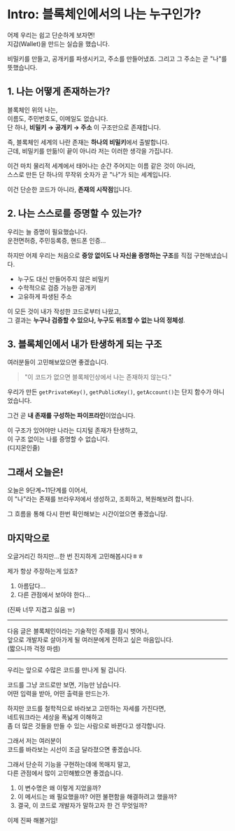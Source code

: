 # Intro: 블록체인에서의 나는 누구인가?

어제 우리는 쉽고 단순하게 보자면!  
지갑(Wallet)을 만드는 실습을 했습니다.

비밀키를 만들고, 공개키를 파생시키고, 주소를 만들어냈죠.
그리고 그 주소는 곧 "나"를 뜻했습니다.

## 1. 나는 어떻게 존재하는가?

블록체인 위의 나는,  
이름도, 주민번호도, 이메일도 없습니다.  
단 하나, **비밀키 → 공개키 → 주소** 이 구조만으로 존재합니다.

즉, 블록체인 세계의 나란 존재는 **하나의 비밀키**에서 출발합니다.  
근데, 비밀키를 만듦!이 끝이 아니라 저는 이러한 생각을 가집니다.

이건 마치 물리적 세계에서 태어나는 순간 주어지는 이름 같은 것이 아니라,  
스스로 만든 단 하나의 무작위 숫자가 곧 "나"가 되는 세계입니다.

이건 단순한 코드가 아니라, **존재의 시작점**입니다.

## 2. 나는 스스로를 증명할 수 있는가?

우리는 늘 증명이 필요했습니다.  
운전면허증, 주민등록증, 핸드폰 인증...

하지만 어제 우리는 처음으로 **중앙 없이도 나 자신을 증명하는 구조**를
직접 구현해냈습니다.

- 누구도 대신 만들어주지 않은 비밀키
- 수학적으로 검증 가능한 공개키
- 고유하게 파생된 주소

이 모든 것이 내가 작성한 코드로부터 나왔고,  
그 결과는 **누구나 검증할 수 있으나, 누구도 위조할 수 없는 나의 정체성**.

## 3. 블록체인에서 내가 탄생하게 되는 구조

여러분들이 고민해보았으면 좋겠습니다.

> "이 코드가 없으면 블록체인상에서 나는 존재하지 않는다."

우리가 만든 `getPrivateKey()`, `getPublicKey()`, `getAccount()`는
단지 함수가 아니었습니다.

그건 곧 **내 존재를 구성하는 파이프라인**이었습니다.

이 구조가 있어야만 나라는 디지털 존재가 탄생하고,  
이 구조 없이는 나를 증명할 수 없습니다.  
(디지몬인줄)

## 그래서 오늘은!

오늘은 9단계~11단계를 이어서,  
이 "나"라는 존재를 브라우저에서 생성하고, 조회하고, 복원해보려 합니다.

그 흐름을 통해 다시 한번 확인해보는 시간이었으면 좋겠습니당.

## 마지막으로

오글거리긴 하지만...한 번 진지하게 고민해봅시다ㅎㅎ

제가 항상 주장하는게 있죠?

1. 아름답다...
2. 다른 관점에서 보아야 한다...

(진짜 너무 지겹고 싫음 ㅠ)

---

다음 글은 블록체인이라는 기술적인 주제를 잠시 벗어나,  
앞으로 개발자로 살아가게 될 여러분에게 전하고 싶은 마음입니다.  
(짧으니까 걱정 마셈)

---

우리는 앞으로 수많은 코드를 만나게 될 겁니다.

코드를 그냥 코드로만 보면, 기능만 남습니다.  
어떤 입력을 받아, 어떤 출력을 만드는가.

하지만 코드를 철학적으로 바라보고 고민하는 자세를 가진다면,  
네트워크라는 세상을 폭넓게 이해하고  
좀 더 많은 것들을 만들 수 있는 사람으로 바뀐다고 생각합니다.

그래서 저는 여러분이  
코드를 바라보는 시선이 조금 달라졌으면 좋겠습니다.

그래서 단순히 기능을 구현하는데에 목매지 말고,  
다른 관점에서 많이 고민해봤으면 좋겠습니다.

1. 이 변수명은 왜 이렇게 지었을까?
2. 이 메서드는 왜 필요했을까? 어떤 불편함을 해결하려고 했을까?
3. 결국, 이 코드로 개발자가 말하고자 한 건 무엇일까?

이제 진짜 해볼거임!
